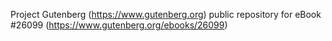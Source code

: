 Project Gutenberg (https://www.gutenberg.org) public repository for eBook #26099 (https://www.gutenberg.org/ebooks/26099)
